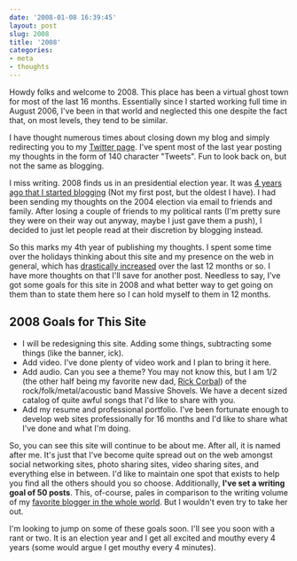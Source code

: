 ```yaml
---
date: '2008-01-08 16:39:45'
layout: post
slug: 2008
title: '2008'
categories:
- meta
- thoughts
---
```


Howdy folks and welcome to 2008. This place has been a virtual ghost town for most of the last 16 months. Essentially since I started working full time in August 2006, I've been in that world and neglected this one despite the fact that, on most levels, they tend to be similar.

I have thought numerous times about closing down my blog and simply redirecting you to my [Twitter page](http://twitter.com/robknight). I've spent most of the last year posting my thoughts in the form of 140 character "Tweets". Fun to look back on, but not the same as blogging.

I miss writing. 2008 finds us in an presidential election year. It was [4 years ago that I started blogging](http://robknight.net/2004/09/23/in-the-hands-of-the-enemy/) (Not my first post, but the oldest I have). I had been sending my thoughts on the 2004 election via email to friends and family. After losing a couple of friends to my political rants (I'm pretty sure they were on their way out anyway, maybe I just gave them a push), I decided to just let people read at their discretion by blogging instead.

So this marks my 4th year of publishing my thoughts. I spent some time over the holidays thinking about this site and my presence on the web in general, which has [drastically increased](http://claimid.com/robknight) over the last 12 months or so. I have more thoughts on that I'll save for another post. Needless to say, I've got some goals for this site in 2008 and what better way to get going on them than to state them here so I can hold myself to them in 12 months.

## 2008 Goals for This Site

- I will be redesigning this site. Adding some things, subtracting some things (like the banner, ick).  
- Add video. I've done plenty of video work and I plan to bring it here.
- Add audio. Can you see a theme? You may not know this, but I am 1/2 (the other half being my favorite new dad, [Rick Corbal](http://corbalfamily.com)) of the rock/folk/metal/acoustic band Massive Shovels. We have a decent sized catalog of quite awful songs that I'd like to share with you.
- Add my resume and professional portfolio. I've been fortunate enough to develop web sites professionally for 16 months and I'd like to share what I've done and what I'm doing.

So, you can see this site will continue to be about me. After all, it is named after me. It's just that I've become quite spread out on the web amongst social networking sites, photo sharing sites, video sharing sites, and everything else in between. I'd like to maintain one spot that exists to help you find all the others should you so choose. Additionally, **I've set a writing goal of 50 posts**. This, of-course, pales in comparison to the writing volume of my [favorite blogger in the whole world](http://kaleandwine.livejournal.com). But I wouldn't even try to take her out.

I'm looking to jump on some of these goals soon. I'll see you soon with a rant or two. It is an election year and I get all excited and mouthy every 4 years (some would argue I get mouthy every 4 minutes).